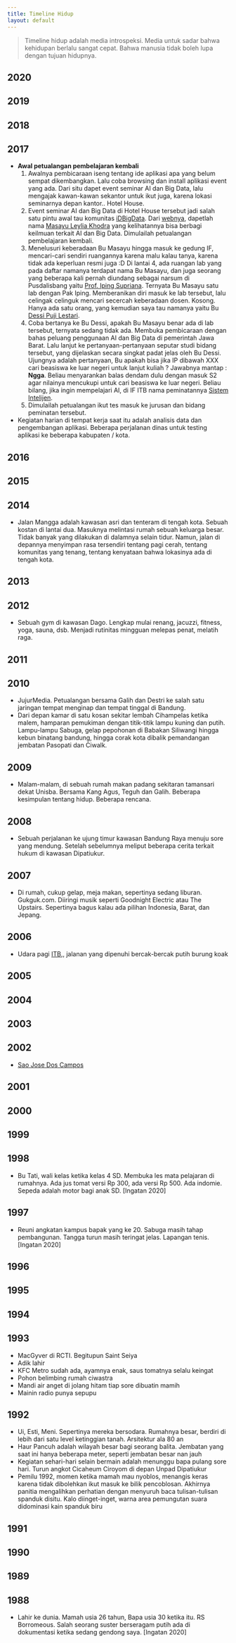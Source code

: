 ```yaml
---
title: Timeline Hidup
layout: default
---
```


> Timeline hidup adalah media introspeksi. Media untuk sadar bahwa kehidupan berlalu sangat cepat. Bahwa manusia tidak boleh lupa dengan tujuan hidupnya.

## 2020

## 2019

## 2018

## 2017
- **Awal petualangan pembelajaran kembali**
  1. Awalnya pembicaraan iseng tentang ide aplikasi apa yang belum sempat dikembangkan. Lalu coba browsing dan install aplikasi event yang ada. Dari situ dapet event seminar AI dan Big Data, lalu mengajak kawan-kawan sekantor untuk ikut juga, karena lokasi seminarnya depan kantor.. Hotel House.
  2. Event seminar AI dan Big Data di Hotel House tersebut jadi salah satu pintu awal tau komunitas [iDBigData](https://idbigdata.com/official/). Dari [webnya](https://idbigdata.com/official/meetup-12-sinergi-idbigdata-itera-dan-aidi/), dapetlah nama [Masayu Leylia Khodra](https://scholar.google.com/citations?user=EkyJKakAAAAJ) yang kelihatannya bisa berbagi keilmuan terkait AI dan Big Data. Dimulailah petualangan pembelajaran kembali.
  3. Menelusuri keberadaan Bu Masayu hingga masuk ke gedung IF, mencari-cari sendiri ruangannya karena malu kalau tanya, karena tidak ada keperluan resmi juga :D Di lantai 4, ada ruangan lab yang pada daftar namanya terdapat nama Bu Masayu, dan juga seorang yang beberapa kali pernah diundang sebagai narsum di Pusdalisbang yaitu [Prof. Iping Supriana](https://rinaldimunir.wordpress.com/2019/04/11/in-memoriam-prof-iping-supriana/). Ternyata Bu Masayu satu lab dengan Pak Iping. Memberanikan diri masuk ke lab tersebut, lalu celingak celinguk mencari secercah keberadaan dosen. Kosong. Hanya ada satu orang, yang kemudian saya tau namanya yaitu Bu [Dessi Puji Lestari](https://scholar.google.co.id/citations?user=42ng95AAAAAJ).
  4. Coba bertanya ke Bu Dessi, apakah Bu Masayu benar ada di lab tersebut, ternyata sedang tidak ada. Membuka pembicaraan dengan bahas peluang penggunaan AI dan Big Data di pemerintah Jawa Barat. Lalu lanjut ke pertanyaan-pertanyaan seputar studi bidang tersebut, yang dijelaskan secara singkat padat jelas oleh Bu Dessi. Ujungnya adalah pertanyaan, Bu apakah bisa jika IP dibawah XXX cari beasiswa ke luar negeri untuk lanjut kuliah ? Jawabnya mantap : **Ngga**. Beliau menyarankan balas dendam dulu dengan masuk S2 agar nilainya mencukupi untuk cari beasiswa ke luar negeri. Beliau bilang, jika ingin mempelajari AI, di IF ITB nama peminatannya [Sistem Intelijen](https://stei.itb.ac.id/en/education/master-informatics/). 
  5. Dimulailah petualangan ikut tes masuk ke jurusan dan bidang peminatan tersebut.
- Kegiatan harian di tempat kerja saat itu adalah analisis data dan pengembangan aplikasi. Beberapa perjalanan dinas untuk testing aplikasi ke beberapa kabupaten / kota. 

## 2016

## 2015

## 2014
- Jalan Mangga adalah kawasan asri dan tenteram di tengah kota. Sebuah kostan di lantai dua. Masuknya melintasi rumah sebuah keluarga besar. Tidak banyak yang dilakukan di dalamnya selain tidur. Namun, jalan di depannya menyimpan rasa tersendiri tentang pagi cerah, tentang komunitas yang tenang, tentang kenyataan bahwa lokasinya ada di tengah kota.

## 2013

## 2012
- Sebuah gym di kawasan Dago. Lengkap mulai renang, jacuzzi, fitness, yoga, sauna, dsb. Menjadi rutinitas mingguan melepas penat, melatih raga.

## 2011

## 2010
- JujurMedia. Petualangan bersama Galih dan Destri ke salah satu jaringan tempat menginap dan tempat tinggal di Bandung.
- Dari depan kamar di satu kosan sekitar lembah Cihampelas ketika malem, hamparan pemukiman dengan titik-titik lampu kuning dan putih. Lampu-lampu Sabuga, gelap pepohonan di Babakan Siliwangi hingga kebun binatang bandung, hingga corak kota dibalik pemandangan jembatan Pasopati dan Ciwalk.

## 2009
- Malam-malam, di sebuah rumah makan padang sekitaran tamansari dekat Unisba. Bersama Kang Agus, Teguh dan Galih. Beberapa kesimpulan tentang hidup. Beberapa rencana.

## 2008
- Sebuah perjalanan ke ujung timur kawasan Bandung Raya menuju sore yang mendung. Setelah sebelumnya meliput beberapa cerita terkait hukum di kawasan Dipatiukur.

## 2007
- Di rumah, cukup gelap, meja makan, sepertinya sedang liburan. Gukguk.com. Diiringi musik seperti Goodnight Electric atau The Upstairs. Sepertinya bagus kalau ada pilihan Indonesia, Barat, dan Jepang.

## 2006
- Udara pagi [ITB](https://www.itb.ac.id/),, jalanan yang dipenuhi bercak-bercak putih burung koak

## 2005

## 2004

## 2003

## 2002
- [Sao Jose Dos Campos](https://www.sjc.sp.gov.br/)

## 2001

## 2000

## 1999

## 1998
- Bu Tati, wali kelas ketika kelas 4 SD. Membuka les mata pelajaran di rumahnya. Ada jus tomat versi Rp 300, ada versi Rp 500. Ada indomie. Sepeda adalah motor  bagi anak SD. [Ingatan 2020]

## 1997
- Reuni angkatan kampus bapak yang ke 20. Sabuga masih tahap pembangunan. Tangga turun masih teringat jelas. Lapangan tenis. [Ingatan 2020]

## 1996

## 1995

## 1994

## 1993
- MacGyver di RCTI. Begitupun Saint Seiya
- Adik lahir
- KFC Metro sudah ada, ayamnya enak, saus tomatnya selalu keingat
- Pohon belimbing rumah ciwastra
- Mandi air anget di jolang hitam tiap sore dibuatin mamih
- Mainin radio punya sepupu

## 1992
- Ui, Esti, Meni. Sepertinya mereka bersodara. Rumahnya besar, berdiri di lebih dari satu level ketinggian tanah. Arsitektur ala 80 an
- Haur Pancuh adalah wilayah besar bagi seorang balita. Jembatan yang saat ini hanya beberapa meter, seperti jembatan besar nan jauh
- Kegiatan sehari-hari selain bermain adalah menunggu bapa pulang sore hari. Turun angkot Cicaheum Ciroyom di depan Unpad Dipatiukur
- Pemilu 1992, momen ketika mamah mau nyoblos, menangis keras karena tidak dibolehkan ikut masuk ke bilik pencoblosan. Akhirnya panitia mengalihkan perhatian dengan menyuruh baca tulisan-tulisan spanduk disitu. Kalo diinget-inget, warna area pemungutan suara didominasi kain spanduk biru

## 1991

## 1990

## 1989

## 1988
- Lahir ke dunia. Mamah usia 26 tahun, Bapa usia 30 ketika itu. RS Borromeous. Salah seorang suster berseragam putih ada di dokumentasi ketika sedang gendong saya. [Ingatan 2020]
